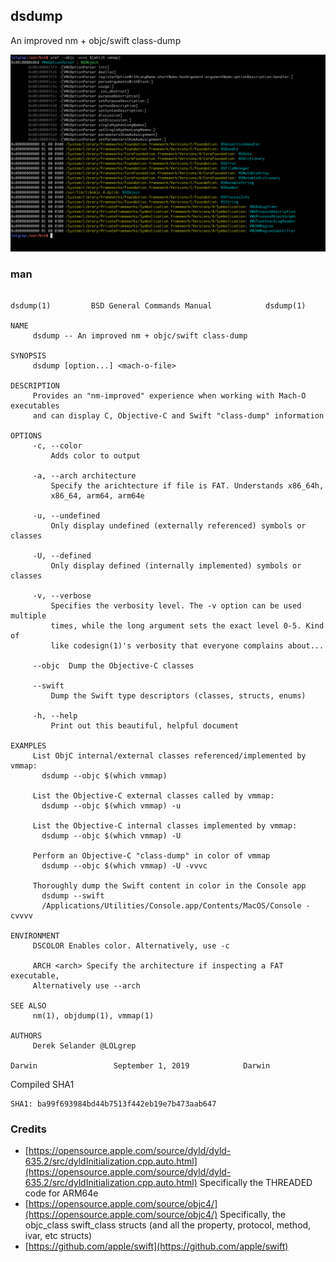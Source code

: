 ## dsdump 
An improved nm + objc/swift class-dump

[![img](media/vmmap.png)](https://store.raywenderlich.com/products/advanced-apple-debugging-and-reverse-engineering)


### man

<!--man_start--->
```

dsdump(1)		  BSD General Commands Manual		     dsdump(1)

NAME
     dsdump -- An improved nm + objc/swift class-dump

SYNOPSIS
     dsdump [option...] <mach-o-file>

DESCRIPTION
     Provides an "nm-improved" experience when working with Mach-O executables
     and can display C, Objective-C and Swift "class-dump" information

OPTIONS
     -c, --color
	     Adds color to output

     -a, --arch architecture
	     Specify the arichtecture if file is FAT. Understands x86_64h,
	     x86_64, arm64, arm64e

     -u, --undefined
	     Only display undefined (externally referenced) symbols or classes

     -U, --defined
	     Only display defined (internally implemented) symbols or classes

     -v, --verbose
	     Specifies the verbosity level. The -v option can be used multiple
	     times, while the long argument sets the exact level 0-5. Kind of
	     like codesign(1)'s verbosity that everyone complains about...

     --objc  Dump the Objective-C classes

     --swift
	     Dump the Swift type descriptors (classes, structs, enums)

     -h, --help
	     Print out this beautiful, helpful document

EXAMPLES
     List ObjC internal/external classes referenced/implemented by vmmap:
	   dsdump --objc $(which vmmap)

     List the Objective-C external classes called by vmmap:
	   dsdump --objc $(which vmmap) -u

     List the Objective-C internal classes implemented by vmmap:
	   dsdump --objc $(which vmmap) -U

     Perform an Objective-C "class-dump" in color of vmmap
	   dsdump --objc $(which vmmap) -U -vvvc

     Thoroughly dump the Swift content in color in the Console app
	   dsdump --swift
	   /Applications/Utilities/Console.app/Contents/MacOS/Console -cvvvv

ENVIRONMENT
     DSCOLOR Enables color. Alternatively, use -c

     ARCH <arch> Specify the architecture if inspecting a FAT executable,
     Alternatively use --arch

SEE ALSO
     nm(1), objdump(1), vmmap(1)

AUTHORS
     Derek Selander @LOLgrep

Darwin			       September 1, 2019			Darwin
```
<!--man_stop--->


Compiled SHA1
```
SHA1: ba99f693984bd44b7513f442eb19e7b473aab647
```

### Credits

* [https://opensource.apple.com/source/dyld/dyld-635.2/src/dyldInitialization.cpp.auto.html](https://opensource.apple.com/source/dyld/dyld-635.2/src/dyldInitialization.cpp.auto.html) Specifically the THREADED code for ARM64e
* [https://opensource.apple.com/source/objc4/](https://opensource.apple.com/source/objc4/) Specifically, the objc_class swift_class structs (and all the property, protocol, method, ivar, etc structs)
* [https://github.com/apple/swift](https://github.com/apple/swift) 
